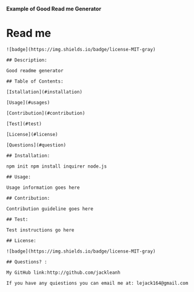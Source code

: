 **Example of Good Read me Generator**

# Read me

    ![badge](https://img.shields.io/badge/license-MIT-gray)
  
    ## Description:
  
    Good readme generator
  
    ## Table of Contents:
  
    [Istallation](#installation)
  
    [Usage](#usages)
  
    [Contribution](#contribution)
  
    [Test](#test)
  
    [License](#license)
  
    [Questions](#question)
  
    ## Installation:
  
    npm init npm install inquirer node.js
  
    ## Usage:
  
    Usage information goes here
  
    ## Contribution:
  
    Contribution guideline goes here
  
    ## Test:
  
    Test instructions go here
  
    ## License:
  
    ![badge](https://img.shields.io/badge/license-MIT-gray)
  
    ## Questions? :
  
    My GitHub link:http://github.com/jackleanh
  
    If you have any quiestions you can email me at: lejack164@gmail.com
    
